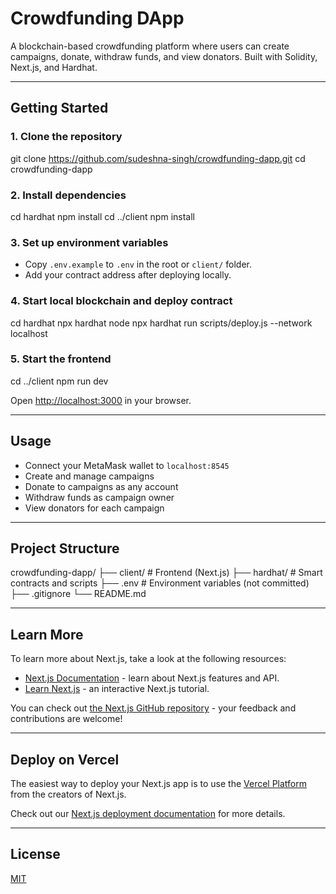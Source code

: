 # Crowdfunding DApp

A blockchain-based crowdfunding platform where users can create campaigns, donate, withdraw funds, and view donators. Built with Solidity, Next.js, and Hardhat.

---

## Getting Started

### 1. Clone the repository

git clone https://github.com/sudeshna-singh/crowdfunding-dapp.git
cd crowdfunding-dapp

### 2. Install dependencies

cd hardhat
npm install
cd ../client
npm install

### 3. Set up environment variables

- Copy `.env.example` to `.env` in the root or `client/` folder.
- Add your contract address after deploying locally.

### 4. Start local blockchain and deploy contract

cd hardhat
npx hardhat node
npx hardhat run scripts/deploy.js --network localhost

### 5. Start the frontend

cd ../client
npm run dev

Open [http://localhost:3000](http://localhost:3000) in your browser.

---

## Usage

- Connect your MetaMask wallet to `localhost:8545`
- Create and manage campaigns
- Donate to campaigns as any account
- Withdraw funds as campaign owner
- View donators for each campaign

---

## Project Structure

crowdfunding-dapp/
├── client/ # Frontend (Next.js)
├── hardhat/ # Smart contracts and scripts
├── .env # Environment variables (not committed)
├── .gitignore
└── README.md


---

## Learn More

To learn more about Next.js, take a look at the following resources:

- [Next.js Documentation](https://nextjs.org/docs) - learn about Next.js features and API.
- [Learn Next.js](https://nextjs.org/learn) - an interactive Next.js tutorial.

You can check out [the Next.js GitHub repository](https://github.com/vercel/next.js) - your feedback and contributions are welcome!

---

## Deploy on Vercel

The easiest way to deploy your Next.js app is to use the [Vercel Platform](https://vercel.com/new?utm_medium=default-template&filter=next.js&utm_source=create-next-app&utm_campaign=create-next-app-readme) from the creators of Next.js.

Check out our [Next.js deployment documentation](https://nextjs.org/docs/app/building-your-application/deploying) for more details.

---

## License

[MIT](LICENSE)
